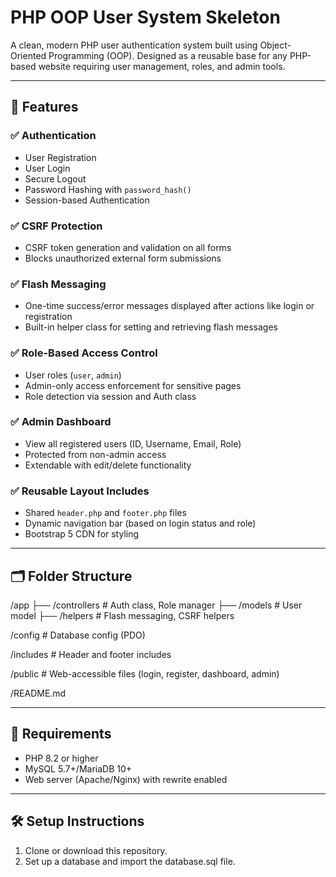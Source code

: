 # PHP OOP User System Skeleton

A clean, modern PHP user authentication system built using Object-Oriented Programming (OOP). Designed as a reusable base for any PHP-based website requiring user management, roles, and admin tools.

---

## 🚀 Features

### ✅ Authentication

- User Registration
- User Login
- Secure Logout
- Password Hashing with `password_hash()`
- Session-based Authentication

### ✅ CSRF Protection

- CSRF token generation and validation on all forms
- Blocks unauthorized external form submissions

### ✅ Flash Messaging

- One-time success/error messages displayed after actions like login or registration
- Built-in helper class for setting and retrieving flash messages

### ✅ Role-Based Access Control

- User roles (`user`, `admin`)
- Admin-only access enforcement for sensitive pages
- Role detection via session and Auth class

### ✅ Admin Dashboard

- View all registered users (ID, Username, Email, Role)
- Protected from non-admin access
- Extendable with edit/delete functionality

### ✅ Reusable Layout Includes

- Shared `header.php` and `footer.php` files
- Dynamic navigation bar (based on login status and role)
- Bootstrap 5 CDN for styling

---

## 🗂️ Folder Structure

/app
├── /controllers # Auth class, Role manager
├── /models # User model
├── /helpers # Flash messaging, CSRF helpers

/config # Database config (PDO)

/includes # Header and footer includes

/public # Web-accessible files (login, register, dashboard, admin)

/README.md

---

## 🧠 Requirements

- PHP 8.2 or higher
- MySQL 5.7+/MariaDB 10+
- Web server (Apache/Nginx) with rewrite enabled

---

## 🛠 Setup Instructions

1. Clone or download this repository.
2. Set up a database and import the database.sql file.
